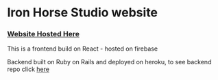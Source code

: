 # Iron Horse Studio website

### [Website Hosted Here](https://ironhorsestudio.net)

This is a frontend build on React - hosted on firebase

Backend built on Ruby on Rails and deployed on heroku, to see backend repo click [here](https://github.com/okorkov/iron-horse-serverside)

